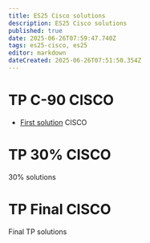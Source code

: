 ```yaml
---
title: ES25 Cisco solutions
description: ES25 Cisco solutions
published: true
date: 2025-06-26T07:59:47.740Z
tags: es25-cisco, es25
editor: markdown
dateCreated: 2025-06-26T07:51:50.354Z
---
```


# TP C-90 CISCO
- [First solution](/solutions/cisco/es25-first) CISCO

# TP 30% CISCO
30% solutions

# TP Final CISCO
Final TP solutions